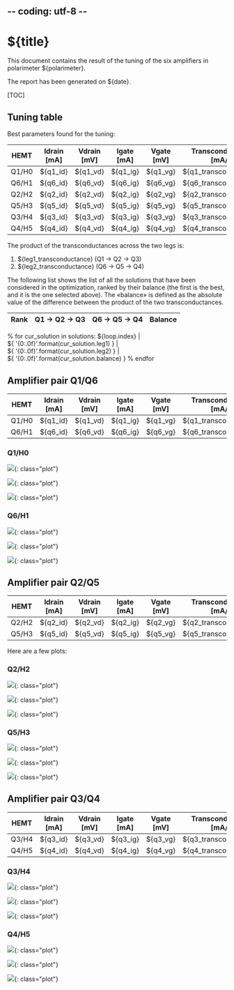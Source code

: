 ## -- coding: utf-8 --

<h1>${title}</h1>

This document contains the result of the tuning of the six amplifiers in
polarimeter ${polarimeter}.

The report has been generated on ${date}.

[TOC]


<h2>Tuning table</h2>

Best parameters found for the tuning:

HEMT    | Idrain [mA] | Vdrain [mV] | Igate [mA] | Vgate [mV] | Transconductance [mA/V]
------- |:-----------:|:-----------:|:----------:|:----------:|:----------------------:
Q1/H0   | ${q1_id}    | ${q1_vd}    | ${q1_ig}   | ${q1_vg}   | ${q1_transconductance}
Q6/H1   | ${q6_id}    | ${q6_vd}    | ${q6_ig}   | ${q6_vg}   | ${q6_transconductance}
Q2/H2   | ${q2_id}    | ${q2_vd}    | ${q2_ig}   | ${q2_vg}   | ${q2_transconductance}
Q5/H3   | ${q5_id}    | ${q5_vd}    | ${q5_ig}   | ${q5_vg}   | ${q5_transconductance}
Q3/H4   | ${q3_id}    | ${q3_vd}    | ${q3_ig}   | ${q3_vg}   | ${q3_transconductance}
Q4/H5   | ${q4_id}    | ${q4_vd}    | ${q4_ig}   | ${q4_vg}   | ${q4_transconductance}

The product of the transconductances across the two legs is:

1. ${leg1_transconductance} (Q1 → Q2 → Q3)
1. ${leg2_transconductance} (Q6 → Q5 → Q4)

The following list shows the list of all the solutions that have been considered
in the optimization, ranked by their balance (the first is the best, and it is
the one selected above). The «balance» is defined as the absolute value of the
difference between the product of the two transconductances.

Rank   | Q1 → Q2 → Q3 | Q6 → Q5 → Q4 | Balance
:-----:| ------------:| ------------:| ---------:
% for cur_solution in solutions:
${loop.index} | \
${ '{0:.0f}'.format(cur_solution.leg1) } | \
${ '{0:.0f}'.format(cur_solution.leg2) } | \
${ '{0:.0f}'.format(cur_solution.balance) }
% endfor


<h2>Amplifier pair Q1/Q6</h2>

HEMT    | Idrain [mA] | Vdrain [mV] | Igate [mA] | Vgate [mV] | Transconductance [mA/V]
------- |:-----------:|:-----------:|:----------:|:----------:|:----------------------:
Q1/H0   | ${q1_id}    | ${q1_vd}    | ${q1_ig}   | ${q1_vg}   | ${q1_transconductance}
Q6/H1   | ${q6_id}    | ${q6_vd}    | ${q6_ig}   | ${q6_vg}   | ${q6_transconductance}

<h3>Q1/H0</h3>

![](id_vs_vd_q1.svg){: class="plot"}

![](trans_hemt_vs_vd_q1.svg){: class="plot"}

![](id_vs_vg_q1.svg){: class="plot"}

<h3>Q6/H1</h3>

![](id_vs_vd_q6.svg){: class="plot"}

![](trans_hemt_vs_vd_q6.svg){: class="plot"}

![](id_vs_vg_q6.svg){: class="plot"}



<h2>Amplifier pair Q2/Q5</h2>

HEMT    | Idrain [mA] | Vdrain [mV] | Igate [mA] | Vgate [mV] | Transconductance [mA/V]
------- |:-----------:|:-----------:|:----------:|:----------:|:----------------------:
Q2/H2   | ${q2_id}    | ${q2_vd}    | ${q2_ig}   | ${q2_vg}   | ${q2_transconductance}
Q5/H3   | ${q5_id}    | ${q5_vd}    | ${q5_ig}   | ${q5_vg}   | ${q5_transconductance}

Here are a few plots:

<h3>Q2/H2</h3>

![](id_vs_vd_q2.svg){: class="plot"}

![](trans_hemt_vs_vd_q2.svg){: class="plot"}

![](id_vs_vg_q2.svg){: class="plot"}


<h3>Q5/H3</h3>

![](id_vs_vd_q5.svg){: class="plot"}

![](trans_hemt_vs_vd_q5.svg){: class="plot"}

![](id_vs_vg_q5.svg){: class="plot"}



<h2>Amplifier pair Q3/Q4</h2>

HEMT    | Idrain [mA] | Vdrain [mV] | Igate [mA] | Vgate [mV] | Transconductance [mA/V]
------- |:-----------:|:-----------:|:----------:|:----------:|:----------------------:
Q3/H4   | ${q3_id}    | ${q3_vd}    | ${q3_ig}   | ${q3_vg}   | ${q3_transconductance}
Q4/H5   | ${q4_id}    | ${q4_vd}    | ${q4_ig}   | ${q4_vg}   | ${q4_transconductance}


<h3>Q3/H4</h3>

![](id_vs_vd_q3.svg){: class="plot"}

![](trans_hemt_vs_vd_q3.svg){: class="plot"}

![](id_vs_vg_q3.svg){: class="plot"}


<h3>Q4/H5</h3>

![](id_vs_vd_q4.svg){: class="plot"}

![](trans_hemt_vs_vd_q4.svg){: class="plot"}

![](id_vs_vg_q4.svg){: class="plot"}

